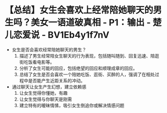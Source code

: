# 【总结】女生会喜欢上经常陪她聊天的男生吗？美女一语道破真相 - P1：输出 - 楚儿恋爱说 - BV1Eb4y1f7nV

-   女生是否会喜欢经常陪她聊天的男生？
    1.  描述了男生经常陪女生聊天的行为表现，包括随叫随到、回复迅速、陪逛街吃饭看电影等。
    2.  分析了女生可能的回应，包括绝望的回应和顺理成章的回应。
    3.  总结了女生是否会喜欢一个陪她吃饭、逛街、买醉的人，强调了在相处过程中是否能产生近距关系的冲动。
-   通过聊天让女生产生幻想，建立依赖感
    1.  让女生觉得你懂她，有趣
    2.  让女生觉得与你聊天是刚需
    3.  建立特有的暧昧情愫，吸引女生倒追你或解决情感问题